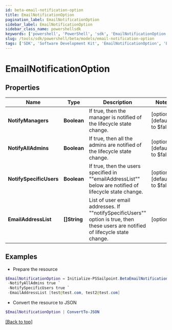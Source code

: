 ```yaml
---
id: beta-email-notification-option
title: EmailNotificationOption
pagination_label: EmailNotificationOption
sidebar_label: EmailNotificationOption
sidebar_class_name: powershellsdk
keywords: ['powershell', 'PowerShell', 'sdk', 'EmailNotificationOption', 'BetaEmailNotificationOption'] 
slug: /tools/sdk/powershell/beta/models/email-notification-option
tags: ['SDK', 'Software Development Kit', 'EmailNotificationOption', 'BetaEmailNotificationOption']
---
```



# EmailNotificationOption

## Properties

Name | Type | Description | Notes
------------ | ------------- | ------------- | -------------
**NotifyManagers** | **Boolean** | If true, then the manager is notified of the lifecycle state change. | [optional] [default to $false]
**NotifyAllAdmins** | **Boolean** | If true, then all the admins are notified of the lifecycle state change. | [optional] [default to $false]
**NotifySpecificUsers** | **Boolean** | If true, then the users specified in ""emailAddressList"" below are notified of lifecycle state change. | [optional] [default to $false]
**EmailAddressList** | **[]String** | List of user email addresses. If ""notifySpecificUsers"" option is true, then these users are notified of lifecycle state change. | [optional] 

## Examples

- Prepare the resource
```powershell
$EmailNotificationOption = Initialize-PSSailpoint.BetaEmailNotificationOption  -NotifyManagers true `
 -NotifyAllAdmins true `
 -NotifySpecificUsers true `
 -EmailAddressList [test@test.com, test2@test.com]
```

- Convert the resource to JSON
```powershell
$EmailNotificationOption | ConvertTo-JSON
```


[[Back to top]](#) 

